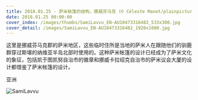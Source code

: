 ```yaml
---
title: 2018.01.25 - 萨米帐篷的结构，挪威芬马克 (© Céleste Manet/plainpicture)
date: 2018.01.25 00:00:00
cover_index: /images/thumbs/SamiLavvu_EN-AU10473316482_533x300.jpg
cover_detail: /images/SamiLavvu_EN-AU10473316482_1920x1080.jpg
---
```


这里是挪威芬马克郡的萨米地区，这些临时住所是当地的萨米人在跟随他们的驯鹿群穿过斯堪的纳维亚半岛北部时使用的。这种萨米帐篷的设计已经成为了萨米文化的象征，包括凯于图凯努自治市的徽章和挪威卡拉绍克自治市的萨米议会大厦的设计都借鉴了萨米帐篷的设计。

亚洲

![SamiLavvu](/images/SamiLavvu_EN-AU10473316482_1920x1080.jpg)
